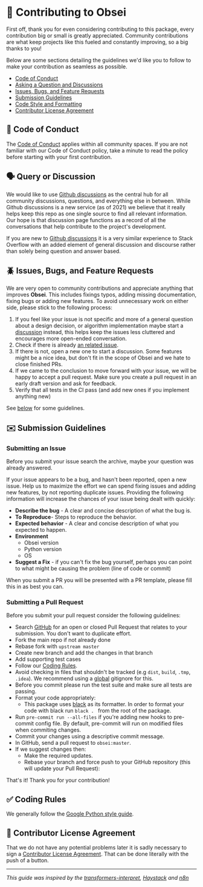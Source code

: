 # 👐 Contributing to Obsei

First off, thank you for even considering contributing to this package, every contribution big or small is greatly appreciated.
Community contributions are what keep projects like this fueled and constantly improving, so a big thanks to you!

Below are some sections detailing the guidelines we'd like you to follow to make your contribution as seamless as possible.

- [Code of Conduct](#coc)
- [Asking a Question and Discussions](#question)
- [Issues, Bugs, and Feature Requests](#issue)
- [Submission Guidelines](#submit)
- [Code Style and Formatting](#code)
- [Contributor License Agreement](#cla)

## 📜 <a name="coc"></a> Code of Conduct

The [Code of Conduct](https://github.com/obsei/obsei/blob/master/CODE_OF_CONDUCT.md) applies within all community spaces.
If you are not familiar with our Code of Conduct policy, take a minute to read the policy before starting with your first contribution.

## 🗣️ <a name="question"></a> Query or Discussion

We would like to use [Github discussions](https://github.com/obsei/obsei/discussions) as the central hub for all
community discussions, questions, and everything else in between. While Github discussions is a new service (as of 2021)
we believe that it really helps keep this repo as one single source to find all relevant information. Our hope is that
discussion page functions as a record of all the conversations that help contribute to the project's development.

If you are new to [Github discussions](https://github.com/obsei/obsei/discussions) it is a very similar experience
to Stack Overflow with an added element of general discussion and discourse rather than solely being question and answer based.

## 🪲 <a name="issue"></a> Issues, Bugs, and Feature Requests

We are very open to community contributions and appreciate anything that improves **Obsei**. This includes fixings typos, adding missing documentation, fixing bugs or adding new features.
To avoid unnecessary work on either side, please stick to the following process:

1. If you feel like your issue is not specific and more of a general question about a design decision, or algorithm implementation maybe start a [discussion](https://github.com/obsei/obsei/discussions) instead, this helps keep the issues less cluttered and encourages more open-ended conversation.
2. Check if there is already [an related issue](https://github.com/obsei/obsei/issues).
3. If there is not, open a new one to start a discussion. Some features might be a nice idea, but don't fit in the scope of Obsei and we hate to close finished PRs.
4. If we came to the conclusion to move forward with your issue, we will be happy to accept a pull request. Make sure you create a pull request in an early draft version and ask for feedback.
5. Verify that all tests in the CI pass (and add new ones if you implement anything new)

See [below](#submit) for some guidelines.

## ✉️ <a name="submit"></a> Submission Guidelines

### Submitting an Issue

Before you submit your issue search the archive, maybe your question was already answered.

If your issue appears to be a bug, and hasn't been reported, open a new issue.
Help us to maximize the effort we can spend fixing issues and adding new
features, by not reporting duplicate issues. Providing the following information will increase the
chances of your issue being dealt with quickly:

- **Describe the bug** - A clear and concise description of what the bug is.
- **To Reproduce**- Steps to reproduce the behavior.
- **Expected behavior** - A clear and concise description of what you expected to happen.
- **Environment**
  - Obsei version
  - Python version
  - OS
- **Suggest a Fix** - if you can't fix the bug yourself, perhaps you can point to what might be
  causing the problem (line of code or commit)

When you submit a PR you will be presented with a PR template, please fill this in as best you can.

### Submitting a Pull Request

Before you submit your pull request consider the following guidelines:

- Search [GitHub](https://github.com/obsei/obsei/pulls) for an open or closed Pull Request
  that relates to your submission. You don't want to duplicate effort.
- Fork the main repo if not already done
- Rebase fork with `upstream master`
- Create new branch and add the changes in that branch
- Add supporting test cases
- Follow our [Coding Rules](#rules).
- Avoid checking in files that shouldn't be tracked (e.g `dist`, `build`, `.tmp`, `.idea`).
  We recommend using a [global](#global-gitignore) gitignore for this.
- Before you commit please run the test suite and make sure all tests are passing.
- Format your code appropriately:
  - This package uses [black](https://black.readthedocs.io/en/stable/) as its formatter.
    In order to format your code with black run `black . ` from the root of the package.
- Run `pre-commit run --all-files` if you're adding new hooks to pre-commit config file. By default, pre-commit will run on modified files when commiting changes.
- Commit your changes using a descriptive commit message.
- In GitHub, send a pull request to `obsei:master`.
- If we suggest changes then:
  - Make the required updates.
  - Rebase your branch and force push to your GitHub repository (this will update your Pull Request):

That's it! Thank you for your contribution!

## ✅ <a name="rules"></a> Coding Rules

We generally follow the [Google Python style guide](http://google.github.io/styleguide/pyguide.html).

## 📝 <a name="cla"></a> Contributor License Agreement

That we do not have any potential problems later it is sadly necessary to sign a [Contributor License Agreement](CONTRIBUTOR_LICENSE_AGREEMENT.md). That can be done literally with the push of a button.

---

_This guide was inspired by the [transformers-interpret](https://github.com/cdpierse/transformers-interpret/blob/master/CONTRIBUTING.md),
[Haystack](https://github.com/deepset-ai/haystack/blob/master/CONTRIBUTING.md) and [n8n](https://github.com/n8n-io/n8n/blob/master/CONTRIBUTOR_LICENSE_AGREEMENT.md)_
